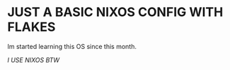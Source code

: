 # JUST A BASIC NIXOS CONFIG WITH FLAKES

Im started learning this OS since this month.

_I USE NIXOS BTW_ 

